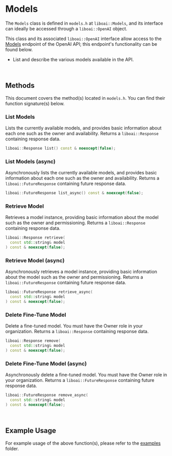 <h1>Models</h1>
<p>The <code>Models</code> class is defined in <code>models.h</code> at <code>liboai::Models</code>, and its interface can ideally be accessed through a <code>liboai::OpenAI</code> object.

This class and its associated <code>liboai::OpenAI</code> interface allow access to the <a href="https://beta.openai.com/docs/api-reference/models">Models</a> endpoint of the OpenAI API; this endpoint's functionality can be found below.</p>
- List and describe the various models available in the API. 

<br>
<h2>Methods</h2>
<p>This document covers the method(s) located in <code>models.h</code>. You can find their function signature(s) below.</p>

<h3>List Models</h3>
<p>Lists the currently available models, and provides basic information about each one such as the owner and availability. Returns a <code>liboai::Response</code> containing response data.</p>

```cpp
liboai::Response list() const & noexcept(false);
```

<h3>List Models (async)</h3>
<p>Asynchronously lists the currently available models, and provides basic information about each one such as the owner and availability. Returns a <code>liboai::FutureResponse</code> containing future response data.</p>

```cpp
liboai::FutureResponse list_async() const & noexcept(false);
```

<h3>Retrieve Model</h3>
<p>Retrieves a model instance, providing basic information about the model such as the owner and permissioning. Returns a <code>liboai::Response</code> containing response data.</p>

```cpp
liboai::Response retrieve(
  const std::string& model
) const & noexcept(false);
```

<h3>Retrieve Model (async)</h3>
<p>Asynchronously retrieves a model instance, providing basic information about the model such as the owner and permissioning. Returns a <code>liboai::FutureResponse</code> containing future response data.</p>

```cpp
liboai::FutureResponse retrieve_async(
  const std::string& model
) const & noexcept(false);
```

<h3>Delete Fine-Tune Model</h3>
<p>Delete a fine-tuned model. You must have the Owner role in your organization. Returns a <code>liboai::Response</code> containing response data.</p>

```cpp
liboai::Response remove(
  const std::string& model
) const & noexcept(false);
```

<h3>Delete Fine-Tune Model (async)</h3>
<p>Asynchronously delete a fine-tuned model. You must have the Owner role in your organization. Returns a <code>liboai::FutureResponse</code> containing future response data.</p>

```cpp
liboai::FutureResponse remove_async(
  const std::string& model
) const & noexcept(false);
```

<br>
<h2>Example Usage</h2>
<p>For example usage of the above function(s), please refer to the <a href="./examples">examples</a> folder.
